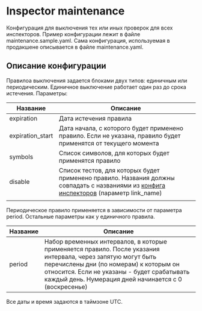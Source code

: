 # Inspector maintenance

Конфигурация для выключения тех или иных проверок для всех инспекторов. Пример конфигурации лежит в файле maintenance.sample.yaml. Сама конфигурация, используемая в продакшене описывается в файле maintenance.yaml.

## Описание конфигурации

Правилоа выключения задается блоками двух типов: единичным или периодическим.
Единичное выключение работает один раз до срока истечения. Параметры:

|Название|Описание|
|----|----|
|expiration|Дата истечения правила|
|expiration_start|Дата начала, с которого будет применено правило. Если не указана, правило будет применятся от текущего момента|
|symbols|Список символов, для которых будет применятся правило|
|disable|Список тестов, для которых будет применено правило. Названия должны совпадать с названиями из [конфига инспекторов](https://xgit.tradingview.com/tv/inspector/blob/master/config.json) (параметр link_name)|
|||

Периодическое правило применяется в зависимости от параметра period. Остальные параметры как у единичного правила.

|Название|Описание|
|----|----|
|period|Набор временных интервалов, в которые применяется правило. После указания интервала, через запятую могут быть перечислены дни (по номерам) к которым он относится. Если не указаны - будет срабатывать каждый день. Нумерация дней начинается с 0 (воскресенье)|

Все даты и время задаются в таймзоне UTC.